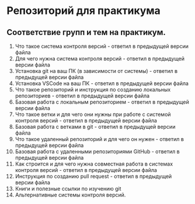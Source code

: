# Репозиторий для практикума
## Соответствие групп и тем на практикум.

1. Что такое система контроля версий - ответил в предыдущей версии файла
2. Для чего нужна система контроля версий - ответил в предыдущей версии файла
3. Установка git на ваш ПК (в зависимости от системы) - ответил в предыдущей версии файла
4. Установка VSCode на ваш ПК - ответил в предыдущей версии файла
5. Что такое репозиторий и инструкция по созданию локальных репозиториев - ответил в предыдущей версии файла
6. Базовая работа с локальным репозиторием - ответил в предыдущей версии файла
7. Что такое ветки и для чего они нужны при работе с системой контроля версий - ответил в предыдущей версии файла
8. Базовая работа с ветками в git - ответил в предыдущей версии файла
9. Что такое удаленный репозиторий и для чего он нужен - ответил в предыдущей версии файла
10. Базовая работа с удаленными репозиториями GitHub - ответил в предыдущей версии файла
11. Как строится и для чего нужна совместная работа в системах контроля версий - ответил в предыдущей версии файла
12. Инструкция по созданию pull request - ответил в предыдущей версии файла
13. Книги и полезные ссылки по изучению git 
14. Альтернативные системы контроля версий.
